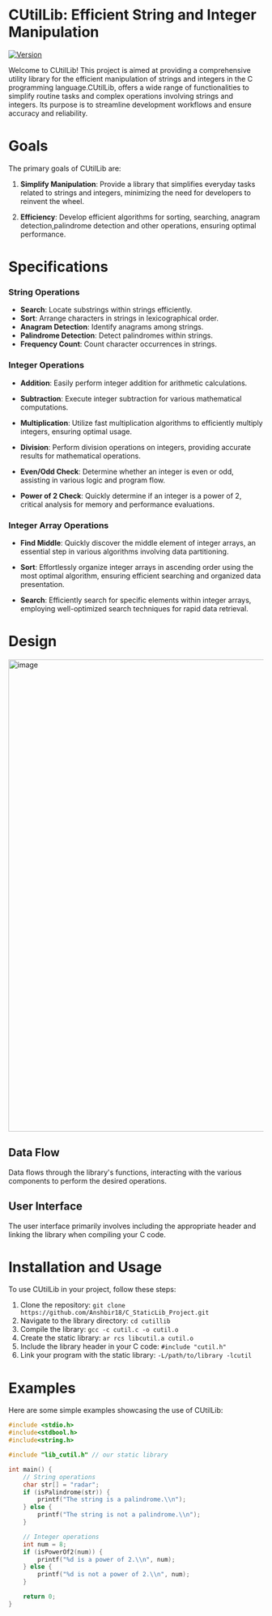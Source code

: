 # CUtilLib: Efficient String and Integer Manipulation
[![Version](https://img.shields.io/badge/version-1.0.0-blue)](https://github.com/Anshbir18/C_StaticLib_Project/releases)


Welcome to CUtilLib! This project is aimed at providing a comprehensive utility library for the efficient manipulation of strings and integers in the C programming language.CUtilLib, offers a wide range of functionalities to simplify routine tasks and complex operations involving strings and integers. Its purpose is to streamline development workflows and ensure accuracy and reliability.

# Goals

The primary goals of CUtilLib are:

1. **Simplify Manipulation**: Provide a library that simplifies everyday tasks related to strings and integers, minimizing the need for developers to reinvent the wheel.
   
2. **Efficiency**: Develop efficient algorithms for sorting, searching, anagram detection,palindrome detection and other operations, ensuring optimal performance.



# Specifications

### String Operations

- **Search**: Locate substrings within strings efficiently.
- **Sort**: Arrange characters in strings in lexicographical order.
- **Anagram Detection**: Identify anagrams among strings.
- **Palindrome Detection**: Detect palindromes within strings.
- **Frequency Count**: Count character occurrences in strings.

### Integer Operations

- **Addition**: Easily perform integer addition for arithmetic calculations.

- **Subtraction**: Execute integer subtraction for various mathematical computations.

- **Multiplication**: Utilize fast multiplication algorithms to efficiently multiply integers, ensuring optimal usage.

- **Division**: Perform division operations on integers, providing accurate results for mathematical operations.

- **Even/Odd Check**: Determine whether an integer is even or odd, assisting in various logic and program flow.

- **Power of 2 Check**: Quickly determine if an integer is a power of 2, critical analysis for memory and performance evaluations.


### Integer Array Operations

- **Find Middle**: Quickly discover the middle element of integer arrays, an essential step in various algorithms involving data partitioning.

- **Sort**: Effortlessly organize integer arrays in ascending order using the most optimal algorithm, ensuring efficient searching and organized data presentation.

- **Search**: Efficiently search for specific elements within integer arrays, employing well-optimized search techniques for rapid data retrieval.

# Design


<img width="933" alt="image" src="https://github.com/Anshbir18/viva_demo_project_again/assets/86255109/4686c610-4d3b-496d-82bf-c8f98a961596">


## Data Flow

Data flows through the library's functions, interacting with the various components to perform the desired operations.

## User Interface

The user interface primarily involves including the appropriate header and linking the library when compiling your C code.

# Installation and Usage

To use CUtilLib in your project, follow these steps:

1. Clone the repository: `git clone https://github.com/Anshbir18/C_StaticLib_Project.git`
2. Navigate to the library directory: `cd cutillib`
3. Compile the library: `gcc -c cutil.c -o cutil.o`
4. Create the static library: `ar rcs libcutil.a cutil.o`
5. Include the library header in your C code: `#include "cutil.h"`
6. Link your program with the static library: `-L/path/to/library -lcutil`

# Examples

Here are some simple examples showcasing the use of CUtilLib:

```c
#include <stdio.h>
#include<stdbool.h>
#include<string.h>

#include "lib_cutil.h" // our static library

int main() {
    // String operations
    char str[] = "radar";
    if (isPalindrome(str)) {
        printf("The string is a palindrome.\\n");
    } else {
        printf("The string is not a palindrome.\\n");
    }

    // Integer operations
    int num = 8;
    if (isPowerOf2(num)) {
        printf("%d is a power of 2.\\n", num);
    } else {
        printf("%d is not a power of 2.\\n", num);
    }

    return 0;
}
